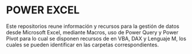 # POWER EXCEL
Este repositorios reune información y recursos para la gestión de datos desde Microsoft Excel, mediante Macros, uso de Power Query y Power Pivot para lo cual se disponen recursos de en VBA, DAX y Lenguaje M, los cuales se pueden identificar en las carpetas correspondientes.
